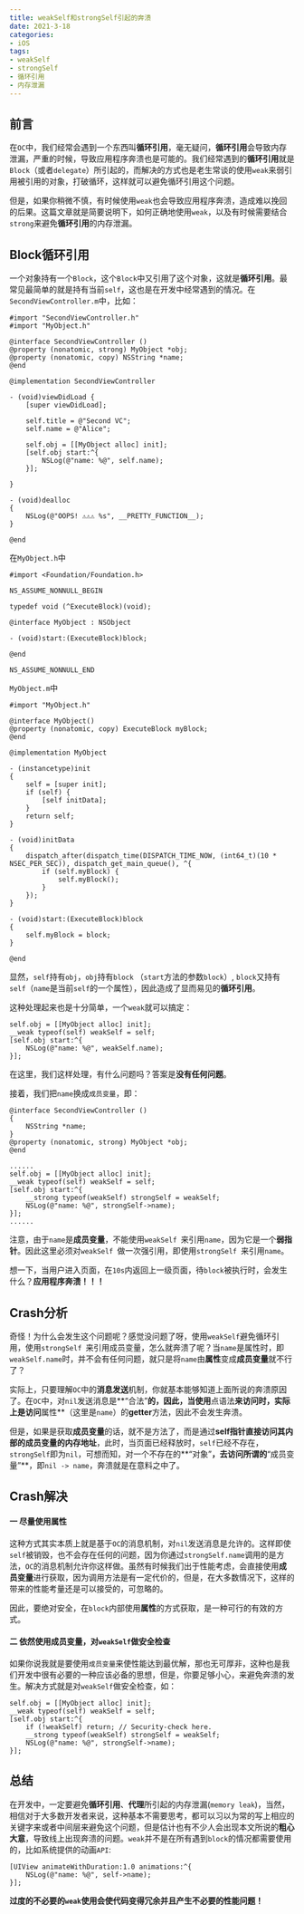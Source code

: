 ```yaml
---
title: weakSelf和strongSelf引起的奔溃
date: 2021-3-18
categories:
- iOS 
tags:
- weakSelf
- strongSelf
- 循环引用
- 内存泄漏
---
```


## 前言

在`OC`中，我们经常会遇到一个东西叫**循环引用**，毫无疑问，**循环引用**会导致内存泄漏，严重的时候，导致应用程序奔溃也是可能的。我们经常遇到的**循环引用**就是`Block`（或者`delegate`）所引起的，而解决的方式也是老生常谈的使用`weak`来弱引用被引用的对象，打破循环，这样就可以避免循环引用这个问题。

但是，如果你稍微不慎，有时候使用`weak`也会导致应用程序奔溃，造成难以挽回的后果。这篇文章就是简要说明下，如何正确地使用`weak`，以及有时候需要结合`strong`来避免**循环引用**的内存泄漏。

## Block循环引用

一个对象持有一个`Block`，这个`Block`中又引用了这个对象，这就是**循环引用**。最常见最简单的就是持有当前`self`，这也是在开发中经常遇到的情况。在`SecondViewController.m`中，比如：

```
#import "SecondViewController.h"
#import "MyObject.h"

@interface SecondViewController ()
@property (nonatomic, strong) MyObject *obj;
@property (nonatomic, copy) NSString *name;
@end

@implementation SecondViewController

- (void)viewDidLoad {
    [super viewDidLoad];
    
    self.title = @"Second VC";
    self.name = @"Alice";
    
    self.obj = [[MyObject alloc] init]; 
    [self.obj start:^{
        NSLog(@"name: %@", self.name);
    }];
    
}

- (void)dealloc
{
    NSLog(@"OOPS! ⚠️⚠️⚠️ %s", __PRETTY_FUNCTION__);
}

@end
```

在`MyObject.h`中

```
#import <Foundation/Foundation.h>

NS_ASSUME_NONNULL_BEGIN

typedef void (^ExecuteBlock)(void);

@interface MyObject : NSObject

- (void)start:(ExecuteBlock)block;

@end

NS_ASSUME_NONNULL_END
```

`MyObject.m`中

```
#import "MyObject.h"

@interface MyObject()
@property (nonatomic, copy) ExecuteBlock myBlock;
@end

@implementation MyObject

- (instancetype)init
{
    self = [super init];
    if (self) {
        [self initData];
    }
    return self;
}

- (void)initData
{
    dispatch_after(dispatch_time(DISPATCH_TIME_NOW, (int64_t)(10 * NSEC_PER_SEC)), dispatch_get_main_queue(), ^{
        if (self.myBlock) {
            self.myBlock();
        }
    });
}

- (void)start:(ExecuteBlock)block
{
    self.myBlock = block;
}

@end
```

显然，`self`持有`obj`，`obj`持有`block`	（`start`方法的参数`block`）, `block`又持有`self`（`name`是当前`self`的一个属性），因此造成了显而易见的**循环引用**。

这种处理起来也是十分简单，一个`weak`就可以搞定：

```
self.obj = [[MyObject alloc] init];
__weak typeof(self) weakSelf = self;
[self.obj start:^{
    NSLog(@"name: %@", weakSelf.name);
}];
```

在这里，我们这样处理，有什么问题吗？答案是**没有任何问题**。

接着，我们把`name`换成`成员变量`，即：

```
@interface SecondViewController ()
{
    NSString *name;
}
@property (nonatomic, strong) MyObject *obj;
@end

......
self.obj = [[MyObject alloc] init];
__weak typeof(self) weakSelf = self;
[self.obj start:^{
    __strong typeof(weakSelf) strongSelf = weakSelf;
    NSLog(@"name: %@", strongSelf->name);
}];
...... 
```
注意，由于`name`是**成员变量**，不能使用`weakSelf `来引用`name`，因为它是一个**弱指针**。因此这里必须对`weakSelf `做一次强引用，即使用`strongSelf `来引用`name`。

想一下，当用户进入页面，在`10s`内返回上一级页面，待`block`被执行时，会发生什么？**应用程序奔溃！！！**

## Crash分析

奇怪！为什么会发生这个问题呢？感觉没问题了呀，使用`weakSelf`避免循环引用，使用`strongSelf `来引用成员变量，怎么就奔溃了呢？当`name`是属性时，即`weakSelf.name`时，并不会有任何问题，就只是将`name`由**属性**变成**成员变量**就不行了？

实际上，只要理解`OC`中的**消息发送**机制，你就基本能够知道上面所说的奔溃原因了。在`OC`中，对`nil`发送消息是**“合法”**的，因此，当使用**点语法**来访问时，实际上是访问**属性**（这里是`name`）的**getter**方法，因此不会发生奔溃。

但是，如果是获取**成员变量**的话，就不是方法了，而是通过**self指针直接访问其内部的成员变量的内存地址**，此时，当页面已经释放时，`self`已经不存在，`strongSelf`即为`nil`，可想而知，对一个不存在的**“对象”**，去访问所谓的**“成员变量”**，即`nil -> name`，奔溃就是在意料之中了。

## Crash解决

#### 一 尽量使用属性

这种方式其实本质上就是基于`OC`的消息机制，对`nil`发送消息是允许的。这样即使`self`被销毁，也不会存在任何的问题，因为你通过`strongSelf.name`调用的是方法，`OC`的消息机制允许你这样做。虽然有时候我们出于性能考虑，会直接使用**成员变量**进行获取，因为调用方法是有一定代价的，但是，在大多数情况下，这样的带来的性能考量还是可以接受的，可忽略的。

因此，要绝对安全，在`block`内部使用**属性**的方式获取，是一种可行的有效的方式。

#### 二 依然使用成员变量，对`weakSelf`做安全检查

如果你说我就是要使用`成员变量`来使性能达到最优解，那也无可厚非，这种也是我们开发中很有必要的一种应该必备的思想，但是，你要足够小心，来避免奔溃的发生。解决方式就是对`weakSelf`做安全检查，如：

```
self.obj = [[MyObject alloc] init];
__weak typeof(self) weakSelf = self;
[self.obj start:^{
    if (!weakSelf) return; // Security-check here.
    __strong typeof(weakSelf) strongSelf = weakSelf;
    NSLog(@"name: %@", strongSelf->name);
}];
```

## 总结

在开发中，一定要避免**循环引用**、**代理**所引起的内存泄漏(`memory leak`)，当然，相信对于大多数开发者来说，这种基本不需要思考，都可以习以为常的写上相应的关键字来或者中间层来避免这个问题，但是估计也有不少人会出现本文所说的**粗心大意**，导致线上出现奔溃的问题。`weak`并不是在所有遇到`block`的情况都需要使用的，比如系统提供的动画`API`:

```
[UIView animateWithDuration:1.0 animations:^{
    NSLog(@"name: %@", self->name);
}];
```

**过度的不必要的`weak`使用会使代码变得冗余并且产生不必要的性能问题！**






